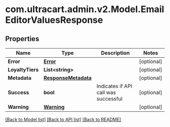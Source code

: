 
# com.ultracart.admin.v2.Model.EmailEditorValuesResponse

## Properties

Name | Type | Description | Notes
------------ | ------------- | ------------- | -------------
**Error** | [**Error**](Error.md) |  | [optional] 
**LoyaltyTiers** | **List&lt;string&gt;** |  | [optional] 
**Metadata** | [**ResponseMetadata**](ResponseMetadata.md) |  | [optional] 
**Success** | **bool** | Indicates if API call was successful | [optional] 
**Warning** | [**Warning**](Warning.md) |  | [optional] 

[[Back to Model list]](../README.md#documentation-for-models)
[[Back to API list]](../README.md#documentation-for-api-endpoints)
[[Back to README]](../README.md)

